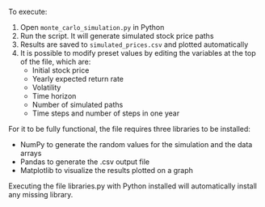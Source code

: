 To execute:
1. Open `monte_carlo_simulation.py` in Python
2. Run the script. It will generate simulated stock price paths
3. Results are saved to `simulated_prices.csv` and plotted automatically
4. It is possible to modify preset values by editing the variables at the top of the file, which are:
     - Initial stock price
     - Yearly expected return rate
     - Volatility
     - Time horizon
     - Number of simulated paths
     - Time steps and number of steps in one year

For it to be fully functional, the file requires three libraries to be installed:
- NumPy to generate the random values for the simulation and the data arrays
- Pandas to generate the .csv output file
- Matplotlib to visualize the results plotted on a graph

Executing the file libraries.py with Python installed will automatically install any missing library.
